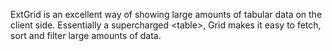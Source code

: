 ExtGrid is an excellent way of showing large amounts of tabular data on the client side. Essentially a supercharged <table\>, Grid makes it easy to fetch, sort and filter large amounts of data.